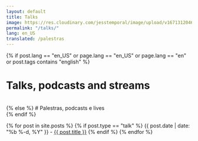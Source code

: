 ```yaml
---
layout: default
title: Talks
image: https://res.cloudinary.com/jesstemporal/image/upload/v1671312046/logo_mh5fv4.png
permalink: "/talks/"
lang: en_US
translated: /palestras
---
```

{% if post.lang == "en_US" or page.lang  == "en_US" or page.lang  == "en" or post.tags contains "english" %}
# Talks, podcasts and streams
<br>
{% else %}
# Palestras, podcasts e lives
<br>
{% endif %}
      
{% for post in site.posts %}
{% if post.type == "talk" %}
{{ post.date | date: "%b %-d, %Y" }} - <a href="{{ post.url | prepend: site.url}}">{{ post.title }}</a>
{% endif %}
{% endfor %}